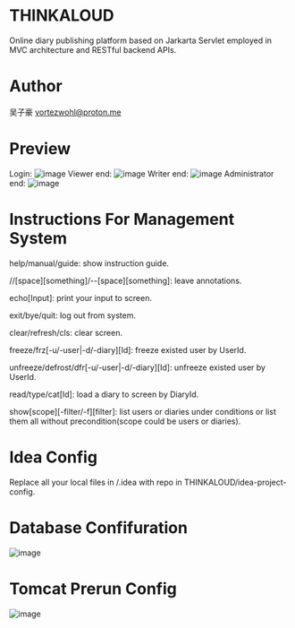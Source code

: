 # THINKALOUD
Online diary publishing platform based on Jarkarta Servlet employed in MVC architecture and RESTful backend APIs.

# Author
吴子豪
vortezwohl@proton.me

# Preview
Login:
![image](https://github.com/vortezwohl/THINKALOUD/assets/117743023/d60501e7-3831-4d18-b421-0583085cfdf8)
Viewer end:
![image](https://github.com/vortezwohl/THINKALOUD/assets/117743023/dd75911e-c7c0-484a-aa5d-03c3ec581b2d)
Writer end:
![image](https://github.com/vortezwohl/THINKALOUD/assets/117743023/36c27eea-1b9f-4ee3-9120-d3c19baf5ea2)
Administrator end:
![image](https://github.com/vortezwohl/THINKALOUD/assets/117743023/a83cd206-5653-48e5-bc83-bf45c67f7706)

# Instructions For Management System

  help/manual/guide: show instruction guide.
  
  //[space][something]/--[space][something]: leave annotations.
  
  echo[Input]: print your input to screen.
  
  exit/bye/quit: log out from system.
  
  clear/refresh/cls: clear screen.
  
  freeze/frz[-u/-user|-d/-diary][Id]: freeze existed user by UserId.
  
  unfreeze/defrost/dfr[-u/-user|-d/-diary][Id]: unfreeze existed user by UserId.
  
  read/type/cat[Id]: load a diary to screen by DiaryId.
  
  show[scope][-filter/-f][filter]: list users or diaries under conditions or list them all without precondition(scope could be users or diaries).
  
# Idea Config
Replace all your local files in /.idea with repo in THINKALOUD/idea-project-config.

# Database Confifuration
![image](https://github.com/vortezwohl/THINKALOUD/assets/117743023/c0dbd056-7176-4565-9e81-a9723c62c5ce)

# Tomcat Prerun Config
![image](https://github.com/vortezwohl/THINKALOUD/assets/117743023/71473b94-48a1-45a7-b631-716e666d12b6)



